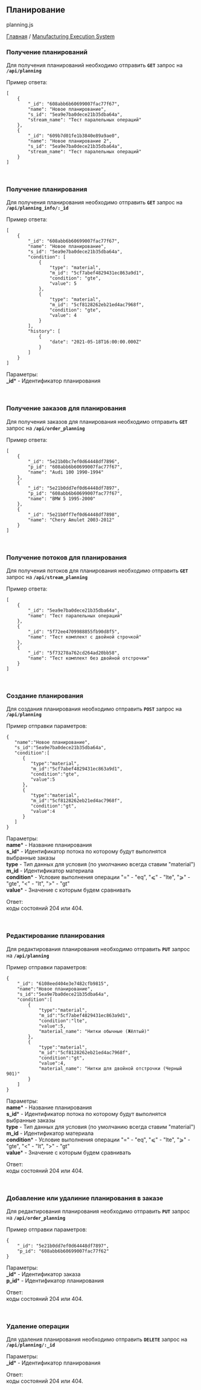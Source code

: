 ## Планирование
planning.js

[Главная](README.md)  /  [Manufacturing Execution System](mes.md)

### Получение планирований

Для получения планирований необходимо отправить **`GET`** запрос на **`/api/planning`**<br>

Пример ответа:<br>
```
[
    {
        "_id": "608abb6b60699007fac77f67",
        "name": "Новое планирование",
        "s_id": "5ea9e7ba0dece21b35dba64a",
        "stream_name": "Тест паралельных операций"
    },
    {
        "_id": "609b7d01fe1b3840e89a9ae0",
        "name": "Новое планирование 2",
        "s_id": "5ea9e7ba0dece21b35dba64a",
        "stream_name": "Тест паралельных операций"
    }
]
```

<br>

### Получение планирования

Для получения планирования необходимо отправить **`GET`** запрос на **`/api/planning_info/:_id`**<br>

Пример ответа:<br>
```
[
    {
        "_id": "608abb6b60699007fac77f67",
        "name": "Новое планирование",
        "s_id": "5ea9e7ba0dece21b35dba64a",
        "condition": [
            {
                "type": "material",
                "m_id": "5cf7abef4829431ec863a9d1",
                "condition": "gte",
                "value": 5
            },
            {
                "type": "material",
                "m_id": "5cf8128262eb21ed4ac7968f",
                "condition": "gte",
                "value": 4
            }
        ],
        "history": [
            {
                "date": "2021-05-18T16:00:00.000Z"
            }
        ]
    }
]
```

Параметры:<br>
**_id*** - Идентификатор планирования<br>

<br>

###  Получение заказов для планирования

Для получения заказов для планирования необходимо отправить **`GET`** запрос на **`/api/order_planning`**<br>

Пример ответа:<br>
```
[
    {
        "_id": "5e21b0bc7ef0d64448df7896",
        "p_id": "608abb6b60699007fac77f67",
        "name": "Audi 100 1990-1994"
    },
    {
        "_id": "5e21b0dd7ef0d64448df7897",
        "p_id": "608abb6b60699007fac77f67",
        "name": "BMW 5 1995-2000"
    },
    {
        "_id": "5e21b0ff7ef0d64448df7898",
        "name": "Chery Amulet 2003-2012"
    }
]
```

<br>

###  Получение потоков для планирования

Для получения потоков для планирования необходимо отправить **`GET`** запрос на **`/api/stream_planning`**<br>

Пример ответа:<br>
```
[
    {
        "_id": "5ea9e7ba0dece21b35dba64a",
        "name": "Тест паралельных операций"
    },
    {
        "_id": "5f72ee4709988855fb90d8f5",
        "name": "Тест комплект с двойной строчкой"
    },
    {
        "_id": "5f73278a762cd264ad20bb58",
        "name": "Тест комплект без двойной отстрочки"
    }
]
```

<br>

### Создание планирования

Для создания планирования необходимо отправить **`POST`** запрос на **`/api/planning`**<br>

Пример отправки параметров:<br>
```
{
   "name":"Новое планирование",
   "s_id":"5ea9e7ba0dece21b35dba64a",
   "condition":[
      {
         "type":"material",
         "m_id":"5cf7abef4829431ec863a9d1",
         "condition":"gte",
         "value":5
      },
      {
         "type":"material",
         "m_id":"5cf8128262eb21ed4ac7968f",
         "condition":"gt",
         "value":4
      }
   ]
}
```

Параметры:<br>
**name*** - Название планирования<br>
**s_id*** - Идентификатор потока по которому будут выполнятся выбранные заказы<br>
**type** - Тип данных для условия (по умолчанию всегда ставим "material")<br>
**m_id** - Идентификатор материала<br>
**condition*** - Условие выполнения операции "=" - "eq", "⩽" - "lte", "⩾" - "gte", "<" - "lt", ">" - "gt"<br>
**value*** - Значение с которым будем сравнивать<br>

Ответ:<br> коды состояний 204 или 404.

<br>

### Редактирование планирования

Для редактирования планирования необходимо отправить **`PUT`** запрос на **`/api/planning`**<br>

Пример отправки параметров:<br>
```
{
    "_id": "6108eed404e3e7482cfb9815",
    "name":"Новое планирование",
    "s_id":"5ea9e7ba0dece21b35dba64a",
    "condition":[
        {
            "type":"material",
            "m_id":"5cf7abef4829431ec863a9d1",
            "condition":"lte",
            "value":5,
            "material_name": "Нитки обычные (Жёлтый)"
        },
        {
            "type":"material",
            "m_id":"5cf8128262eb21ed4ac7968f",
            "condition":"gt",
            "value":4,
            "material_name": "Нитки для двойной отстрочки (Черный 901)"
        }
    ]
}
```

Параметры:<br>
**name*** - Название планирования<br>
**s_id*** - Идентификатор потока по которому будут выполнятся выбранные заказы<br>
**type** - Тип данных для условия (по умолчанию всегда ставим "material")<br>
**m_id** - Идентификатор материала<br>
**condition*** - Условие выполнения операции "=" - "eq", "⩽" - "lte", "⩾" - "gte", "<" - "lt", ">" - "gt"<br>
**value*** - Значение с которым будем сравнивать<br>

Ответ:<br> коды состояний 204 или 404.

<br>

### Добавление или удалиние планирования в заказе

Для редактирования планирования необходимо отправить **`PUT`** запрос на **`/api/order_planning`**<br>

Пример отправки параметров:<br>
```
{
    "_id": "5e21b0dd7ef0d64448df7897",
    "p_id": "608abb6b60699007fac77f62"
}
```

Параметры:<br>
**_id*** - Идентификатор заказа<br>
**p_id*** - Идентификатор планирования<br>

Ответ:<br> коды состояний 204 или 404.

<br>

### Удаление операции

Для удаления планирования необходимо отправить **`DELETE`** запрос на **`/api/planning/:_id`**<br>

Параметры:<br>
**_id*** - Идентификатор планирования<br>

Ответ:<br> коды состояний 204 или 404.

<br>
